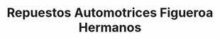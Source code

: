 ---
title: "Repuestos Automotrices Figueroa Hermanos"
url: /quito/repuestos-automotrices-figueroa-hermanos/
shop: reparación de automóviles
---